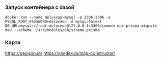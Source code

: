 ### Запуск контейнера с базой

`docker run --name deluxspa-mysql -p 3306:3306 -e MYSQL_ROOT_PASSWORD=deloreon -d mysql:latest`
`DB_URL=mysql://root:deloreon@127.0.0.1:3306/common npx prisma migrate dev --schema ./src/modules/db/schema.prisma`


### Карта
https://geojson.io/
https://yandex.ru/map-constructor/